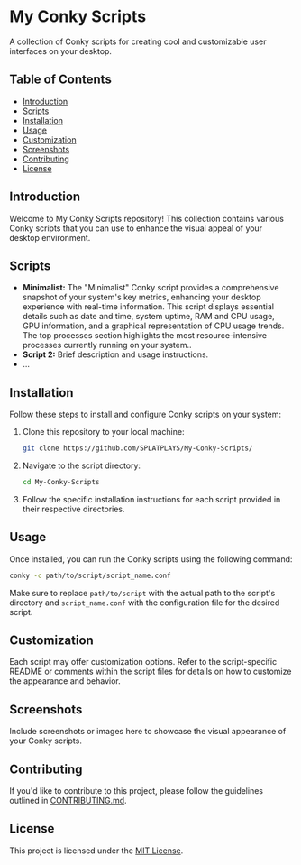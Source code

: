 # My Conky Scripts

A collection of Conky scripts for creating cool and customizable user interfaces on your desktop.

## Table of Contents

- [Introduction](#introduction)
- [Scripts](#scripts)
- [Installation](#installation)
- [Usage](#usage)
- [Customization](#customization)
- [Screenshots](#screenshots)
- [Contributing](#contributing)
- [License](#license)

## Introduction

Welcome to My Conky Scripts repository! This collection contains various Conky scripts that you can use to enhance the visual appeal of your desktop environment.

## Scripts

- **Minimalist:** The "Minimalist" Conky script provides a comprehensive snapshot of your system's key metrics, enhancing your desktop experience with real-time information. This script displays essential details such as date and time, system uptime, RAM and CPU usage, GPU information, and a graphical representation of CPU usage trends. The top processes section highlights the most resource-intensive processes currently running on your system..
- **Script 2:** Brief description and usage instructions.
- ...

## Installation

Follow these steps to install and configure Conky scripts on your system:

1. Clone this repository to your local machine:

   ```bash
   git clone https://github.com/SPLATPLAYS/My-Conky-Scripts/
   ```

2. Navigate to the script directory:

   ```bash
   cd My-Conky-Scripts
   ```

3. Follow the specific installation instructions for each script provided in their respective directories.

## Usage

Once installed, you can run the Conky scripts using the following command:

```bash
conky -c path/to/script/script_name.conf
```

Make sure to replace `path/to/script` with the actual path to the script's directory and `script_name.conf` with the configuration file for the desired script.

## Customization

Each script may offer customization options. Refer to the script-specific README or comments within the script files for details on how to customize the appearance and behavior.

## Screenshots

Include screenshots or images here to showcase the visual appearance of your Conky scripts.

## Contributing

If you'd like to contribute to this project, please follow the guidelines outlined in [CONTRIBUTING.md](CONTRIBUTING.md).

## License

This project is licensed under the [MIT License](LICENSE.md).
```
